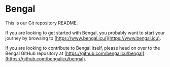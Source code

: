 # Bengal

This is our Git repository README. 

If you are looking to get started with Bengal, you probably want to start your journey 
by browsing to [https://www.bengal.icu/](https://www.bengal.icu).

If you are looking to contribute to Bengal itself, please head on over to
the Bengal GitHub repository at [https://github.com/bengalicu/bengal](https://github.com/bengalicu/bengal).
